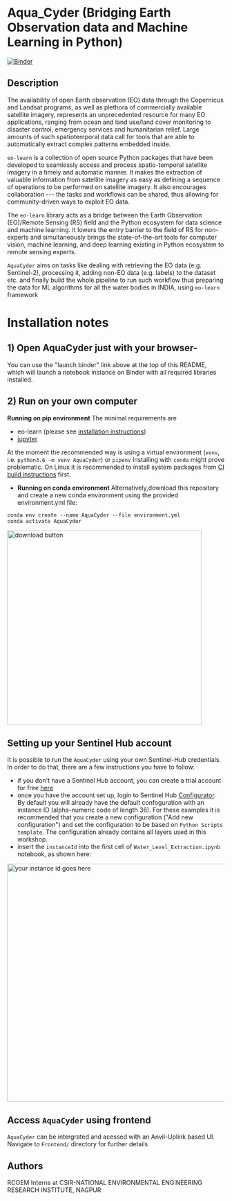 # Aqua_Cyder (Bridging Earth Observation data and Machine Learning in Python)

 [![Binder](https://mybinder.org/badge_logo.svg)](https://mybinder.org/v2/gh/cyder-water-extraction/NEERI_AquaCyder/master)




## Description


The availability of open Earth observation (EO) data through the Copernicus and Landsat programs, as well as plethora of commercially available satellite imagery, represents an unprecedented resource for many EO applications, ranging from ocean and land use/land cover monitoring to disaster control, emergency services and humanitarian relief. Large amounts of such spatiotemporal data call for tools that are able to automatically extract complex patterns embedded inside.

`eo-learn` is a collection of open source Python packages that have been developed to seamlessly access and process spatio-temporal satellite imagery in a timely and automatic manner. It makes the extraction of valuable information from satellite imagery as easy as defining a sequence of operations to be performed on satellite imagery. It also encourages collaboration --- the tasks and workflows can be shared, thus allowing for community-driven ways to exploit EO data.

The `eo-learn` library acts as a bridge between the Earth Observation (EO)/Remote Sensing (RS) field and the Python ecosystem for data science and machine learning. It lowers the entry barrier to the field of RS for non-experts and simultaneously brings the state-of-the-art tools for computer vision, machine learning, and deep learning existing in Python ecosystem to remote sensing experts.

`AquaCyder` aims on tasks like dealing with retrieving the EO data (e.g. Sentinel-2), processing it, adding non-EO data (e.g. labels) to the dataset etc. and finally build the whole pipeline to run such workflow thus preparing the data for ML algorithms for all the water bodies in INDIA, using `eo-learn` framework


# Installation notes

## 1) Open AquaCyder just with your browser-

You can use the "launch binder" link above at the top of this README, which will launch a notebook instance on Binder with all required libraries installed.


## 2) Run on your own computer

 **Running on pip environment**
The minimal requirements are
 + eo-learn (please see [installation instructions](https://eo-learn.readthedocs.io/en/latest/install.html))
 + [jupyter](https://jupyter.org/install)

At the moment the recommended way is using a virtual environment (`venv`, i.e. `python3.6 -m venv AquaCyder`) or `pipenv` Installing with `conda` might prove problematic. On Linux it is recommended to install system packages from  [CI build instructions](https://github.com/sentinel-hub/eo-learn/blob/master/.travis.yml#L12) first.

- **Running on conda environment**
 Alternatively,download this repository and create a new conda environment using the provided environment.yml file:

```
conda env create --name AquaCyder --file environment.yml
conda activate AquaCyder
```




<img src="images/download-button.png" alt="download button" width="450">


## Setting up your Sentinel Hub account


It is possible to run the `AquaCyder` using your own Sentinel-Hub credentials. In order to do that, there are a few instructions you have to follow:

* if you don't have a Sentinel Hub account, you can create a trial account for free [here](https://www.sentinel-hub.com/trial)
* once you have the account set up, login to Sentinel Hub [Configurator](https://apps.sentinel-hub.com/configurator/). By default you will already have the default confoguration with an instance ID (alpha-numeric code of length 36). For these examples it is recommended that you create a new configuration ("Add new configuration") and set the configuration to be based on `Python Scripts template`. The configuration already contains all layers used in this workshop. 
* insert the `instanceId` into the first cell of `Water_Level_Extraction.ipynb` notebook, as shown here:
<img src="images/instance_id.png" alt="your instance id goes here" width="550">

## Access `AquaCyder` using frontend

`AquaCyder` can be intergrated and acessed with an Anvil-Uplink based UI. Navigate to `Frontend/` directory for further details

## Authors

RCOEM Interns at CSIR-NATIONAL ENVIRONMENTAL ENGINEERING RESEARCH INSTITUTE, NAGPUR
